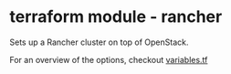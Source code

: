 # terraform module - rancher

Sets up a Rancher cluster on top of OpenStack.

For an overview of the options, checkout [variables.tf](./variables.tf)

